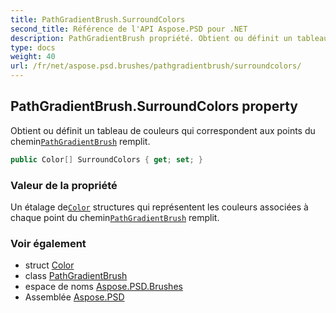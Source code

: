```yaml
---
title: PathGradientBrush.SurroundColors
second_title: Référence de l'API Aspose.PSD pour .NET
description: PathGradientBrush propriété. Obtient ou définit un tableau de couleurs qui correspondent aux points du cheminPathGradientBrush remplit.
type: docs
weight: 40
url: /fr/net/aspose.psd.brushes/pathgradientbrush/surroundcolors/
---
```

## PathGradientBrush.SurroundColors property

Obtient ou définit un tableau de couleurs qui correspondent aux points du chemin[`PathGradientBrush`](../) remplit.

```csharp
public Color[] SurroundColors { get; set; }
```

### Valeur de la propriété

Un étalage de[`Color`](../../../aspose.psd/color/) structures qui représentent les couleurs associées à chaque point du chemin[`PathGradientBrush`](../) remplit.

### Voir également

* struct [Color](../../../aspose.psd/color/)
* class [PathGradientBrush](../)
* espace de noms [Aspose.PSD.Brushes](../../pathgradientbrush/)
* Assemblée [Aspose.PSD](../../../)


